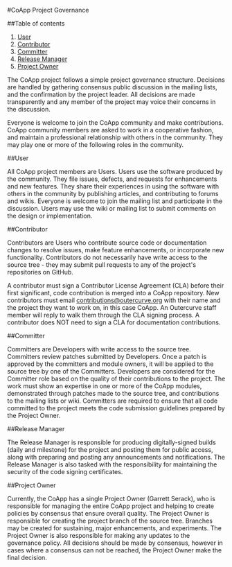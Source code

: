 #CoApp Project Governance

##Table of contents

1. [User](#user)
2. [Contributor](#contributor)
3. [Committer](#committer)
4. [Release Manager](#release-manager)
5. [Project Owner](#project-owner)

The CoApp project follows a simple project governance structure. Decisions are handled by gathering consensus public discussion in the mailing lists, and the confirmation by the project leader. All decisions are made transparently and any member of the project may voice their concerns in the discussion.

Everyone is welcome to join the CoApp community and make contributions. CoApp community members are asked to work in a cooperative fashion, and maintain a professional relationship with others in the community. They may play one or more of the following roles in the community.

##User

All CoApp project members are Users. Users use the software produced by the community. They file issues, defects, and requests for enhancements and new features. They share their experiences in using the software with others in the community by publishing articles, and contributing to forums and wikis. Everyone is welcome to join the mailing list and participate in the discussion. Users may use the wiki or mailing list to submit comments on the design or implementation.

##Contributor

Contributors are Users who contribute source code or documentation changes to resolve issues, make feature enhancements, or incorporate new functionality. Contributors do not necessarily have write access to the source tree - they may submit pull requests to any of the project's repositories on GitHub.

A contributor must sign a Contributor License Agreement (CLA) before their first significant, code contribution is merged into a CoApp repository. New contributors must email contributions@outercurve.org with their name and the project they want to work on, in this case CoApp. An Outercurve staff member will reply to walk them through the CLA signing process. A contributor does NOT need to sign a CLA for documentation contributions.

##Committer

Committers are Developers with write access to the source tree. Committers review patches submitted by Developers. Once a patch is approved by the committers and module owners, it will be applied to the source tree by one of the Committers. Developers are considered for the Committer role based on the quality of their contributions to the project. The work must show an expertise in one or more of the CoApp modules, demonstrated through patches made to the source tree, and contributions to the mailing lists or wiki.  Committers are required to ensure that all code committed to the project meets the code submission guidelines prepared by the Project Owner.

##Release Manager

The Release Manager is responsible for producing digitally-signed builds (daily and milestone) for the project and posting them for public access, along with preparing and posting any announcements and notifications. The Release Manager is also tasked with the responsibility for maintaining the security of the code signing certificates.

##Project Owner

Currently, the CoApp has a single Project Owner (Garrett Serack), who is responsible for managing the entire CoApp project and helping to create policies by consensus that ensure overall quality. The Project Owner is responsible for creating the project branch of the source tree. Branches may be created for sustaining, major enhancements, and experiments. The Project Owner is also responsible for making any updates to the governance policy. All decisions should be made by consensus, however in cases where a consensus can not be reached, the Project Owner make the final decision.  
